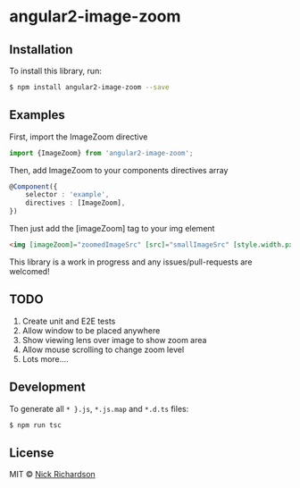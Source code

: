 # angular2-image-zoom

## Installation

To install this library, run:

```bash
$ npm install angular2-image-zoom --save
```

## Examples
First, import the ImageZoom directive

```typescript
import {ImageZoom} from 'angular2-image-zoom';
```

Then, add ImageZoom to your components directives array

```typescript
@Component({
    selector : 'example',
    directives : [ImageZoom],
})
```
Then just add the [imageZoom] tag to your img element

```html
<img [imageZoom]="zoomedImageSrc" [src]="smallImageSrc" [style.width.px]="width" [style.height.px]="height">
```


This library is a work in progress and any issues/pull-requests are welcomed!

## TODO
1. Create unit and E2E tests
2. Allow window to be placed anywhere
3. Show viewing lens over image to show zoom area
4. Allow mouse scrolling to change zoom level
5. Lots more....

## Development

To generate all `*
}.js`, `*.js.map` and `*.d.ts` files:

```bash
$ npm run tsc
```

## License

MIT © [Nick Richardson](nick.richardson@mediapixeldesign.com)
